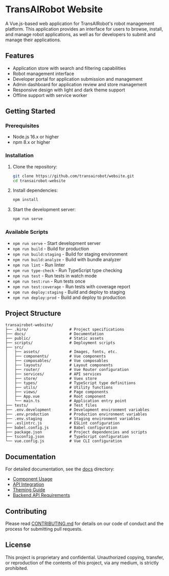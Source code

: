 # TransAIRobot Website

A Vue.js-based web application for TransAIRobot's robot management platform. This application provides an interface for users to browse, install, and manage robot applications, as well as for developers to submit and manage their applications.

## Features

- Application store with search and filtering capabilities
- Robot management interface
- Developer portal for application submission and management
- Admin dashboard for application review and store management
- Responsive design with light and dark theme support
- Offline support with service worker

## Getting Started

### Prerequisites

- Node.js 16.x or higher
- npm 8.x or higher

### Installation

1. Clone the repository:
   ```bash
   git clone https://github.com/transairobot/website.git
   cd transairobot-website
   ```

2. Install dependencies:
   ```bash
   npm install
   ```

3. Start the development server:
   ```bash
   npm run serve
   ```

### Available Scripts

- `npm run serve` - Start development server
- `npm run build` - Build for production
- `npm run build:staging` - Build for staging environment
- `npm run build:analyze` - Build with bundle analyzer
- `npm run lint` - Run linter
- `npm run type-check` - Run TypeScript type checking
- `npm run test` - Run tests in watch mode
- `npm run test:run` - Run tests once
- `npm run test:coverage` - Run tests with coverage report
- `npm run deploy:staging` - Build and deploy to staging
- `npm run deploy:prod` - Build and deploy to production

## Project Structure

```
transairobot-website/
├── .kiro/                  # Project specifications
├── docs/                   # Documentation
├── public/                 # Static assets
├── scripts/                # Deployment scripts
├── src/
│   ├── assets/             # Images, fonts, etc.
│   ├── components/         # Vue components
│   ├── composables/        # Vue composables
│   ├── layouts/            # Layout components
│   ├── router/             # Vue Router configuration
│   ├── services/           # API services
│   ├── store/              # Vuex store
│   ├── types/              # TypeScript type definitions
│   ├── utils/              # Utility functions
│   ├── views/              # Page components
│   ├── App.vue             # Root component
│   └── main.ts             # Application entry point
├── tests/                  # Test files
├── .env.development        # Development environment variables
├── .env.production         # Production environment variables
├── .env.staging            # Staging environment variables
├── .eslintrc.js            # ESLint configuration
├── babel.config.js         # Babel configuration
├── package.json            # Project dependencies and scripts
├── tsconfig.json           # TypeScript configuration
└── vue.config.js           # Vue CLI configuration
```

## Documentation

For detailed documentation, see the [docs](./docs) directory:

- [Component Usage](./docs/components.md)
- [API Integration](./docs/api-integration.md)
- [Theming Guide](./docs/theming.md)
- [Backend API Requirements](./docs/backend-api-requirements.md)

## Contributing

Please read [CONTRIBUTING.md](./CONTRIBUTING.md) for details on our code of conduct and the process for submitting pull requests.

## License

This project is proprietary and confidential. Unauthorized copying, transfer, or reproduction of the contents of this project, via any medium, is strictly prohibited.
